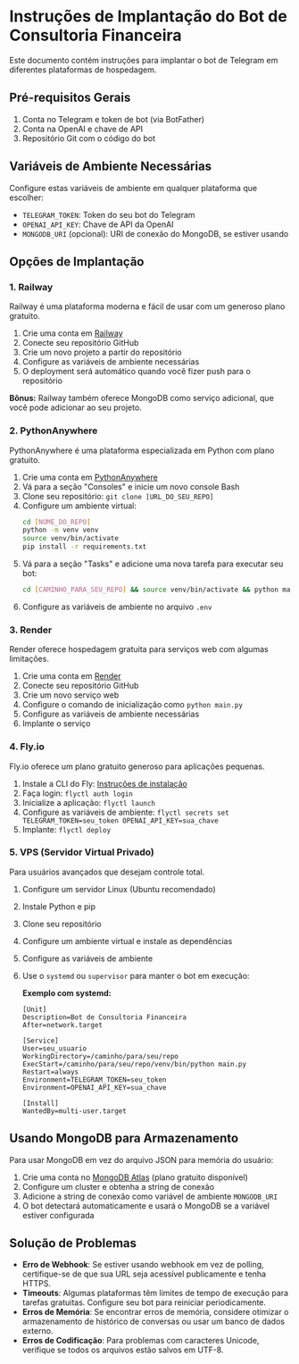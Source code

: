 # Instruções de Implantação do Bot de Consultoria Financeira

Este documento contém instruções para implantar o bot de Telegram em diferentes plataformas de hospedagem.

## Pré-requisitos Gerais

1. Conta no Telegram e token de bot (via BotFather)
2. Conta na OpenAI e chave de API
3. Repositório Git com o código do bot

## Variáveis de Ambiente Necessárias

Configure estas variáveis de ambiente em qualquer plataforma que escolher:

- `TELEGRAM_TOKEN`: Token do seu bot do Telegram
- `OPENAI_API_KEY`: Chave de API da OpenAI
- `MONGODB_URI` (opcional): URI de conexão do MongoDB, se estiver usando

## Opções de Implantação

### 1. Railway

Railway é uma plataforma moderna e fácil de usar com um generoso plano gratuito.

1. Crie uma conta em [Railway](https://railway.app/)
2. Conecte seu repositório GitHub
3. Crie um novo projeto a partir do repositório
4. Configure as variáveis de ambiente necessárias
5. O deployment será automático quando você fizer push para o repositório

**Bônus:** Railway também oferece MongoDB como serviço adicional, que você pode adicionar ao seu projeto.

### 2. PythonAnywhere

PythonAnywhere é uma plataforma especializada em Python com plano gratuito.

1. Crie uma conta em [PythonAnywhere](https://www.pythonanywhere.com/)
2. Vá para a seção "Consoles" e inicie um novo console Bash
3. Clone seu repositório: `git clone [URL_DO_SEU_REPO]`
4. Configure um ambiente virtual:
   ```bash
   cd [NOME_DO_REPO]
   python -m venv venv
   source venv/bin/activate
   pip install -r requirements.txt
   ```
5. Vá para a seção "Tasks" e adicione uma nova tarefa para executar seu bot:
   ```bash
   cd [CAMINHO_PARA_SEU_REPO] && source venv/bin/activate && python main.py
   ```
6. Configure as variáveis de ambiente no arquivo `.env`

### 3. Render

Render oferece hospedagem gratuita para serviços web com algumas limitações.

1. Crie uma conta em [Render](https://render.com/)
2. Conecte seu repositório GitHub
3. Crie um novo serviço web
4. Configure o comando de inicialização como `python main.py`
5. Configure as variáveis de ambiente necessárias
6. Implante o serviço

### 4. Fly.io

Fly.io oferece um plano gratuito generoso para aplicações pequenas.

1. Instale a CLI do Fly: [Instruções de instalação](https://fly.io/docs/hands-on/install-flyctl/)
2. Faça login: `flyctl auth login`
3. Inicialize a aplicação: `flyctl launch`
4. Configure as variáveis de ambiente: `flyctl secrets set TELEGRAM_TOKEN=seu_token OPENAI_API_KEY=sua_chave`
5. Implante: `flyctl deploy`

### 5. VPS (Servidor Virtual Privado)

Para usuários avançados que desejam controle total.

1. Configure um servidor Linux (Ubuntu recomendado)
2. Instale Python e pip
3. Clone seu repositório
4. Configure um ambiente virtual e instale as dependências
5. Configure as variáveis de ambiente
6. Use o `systemd` ou `supervisor` para manter o bot em execução:

   **Exemplo com systemd:**
   ```
   [Unit]
   Description=Bot de Consultoria Financeira
   After=network.target

   [Service]
   User=seu_usuario
   WorkingDirectory=/caminho/para/seu/repo
   ExecStart=/caminho/para/seu/repo/venv/bin/python main.py
   Restart=always
   Environment=TELEGRAM_TOKEN=seu_token
   Environment=OPENAI_API_KEY=sua_chave

   [Install]
   WantedBy=multi-user.target
   ```

## Usando MongoDB para Armazenamento

Para usar MongoDB em vez do arquivo JSON para memória do usuário:

1. Crie uma conta no [MongoDB Atlas](https://www.mongodb.com/cloud/atlas) (plano gratuito disponível)
2. Configure um cluster e obtenha a string de conexão
3. Adicione a string de conexão como variável de ambiente `MONGODB_URI`
4. O bot detectará automaticamente e usará o MongoDB se a variável estiver configurada

## Solução de Problemas

- **Erro de Webhook**: Se estiver usando webhook em vez de polling, certifique-se de que sua URL seja acessível publicamente e tenha HTTPS.
- **Timeouts**: Algumas plataformas têm limites de tempo de execução para tarefas gratuitas. Configure seu bot para reiniciar periodicamente.
- **Erros de Memória**: Se encontrar erros de memória, considere otimizar o armazenamento de histórico de conversas ou usar um banco de dados externo.
- **Erros de Codificação**: Para problemas com caracteres Unicode, verifique se todos os arquivos estão salvos em UTF-8. 